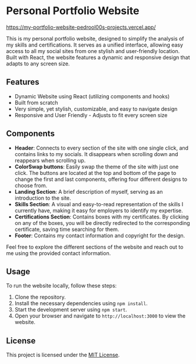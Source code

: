 # Personal Portfolio Website

https://my-portfolio-website-pedrool00s-projects.vercel.app/

This is my personal portfolio website, designed to simplify the analysis of my skills and certifications. It serves as a unified interface, allowing easy access to all my social sites from one stylish and user-friendly location. Built with React, the website features a dynamic and responsive design that adapts to any screen size.

## Features

- Dynamic Website using React (utilizing components and hooks)
- Built from scratch
- Very simple, yet stylish, customizable, and easy to navigate design
- Responsive and User Friendly - Adjusts to fit every screen size

## Components

- **Header**: Connects to every section of the site with one single click, and contains links to my socials. It disappears when scrolling down and reappears when scrolling up.
- **ColorSwap buttons**: Easily swap the theme of the site with just one click. The buttons are located at the top and bottom of the page to change the first and last components, offering four different designs to choose from.
- **Landing Section**: A brief description of myself, serving as an introduction to the site.
- **Skills Section**: A visual and easy-to-read representation of the skills I currently have, making it easy for employers to identify my expertise.
- **Certifications Section**: Contains boxes with my certificates. By clicking on any of the boxes, you will be directly redirected to the corresponding certificate, saving time searching for them.
- **Footer**: Contains my contact information and copyright for the design.

Feel free to explore the different sections of the website and reach out to me using the provided contact information.

## Usage

To run the website locally, follow these steps:

1. Clone the repository.
2. Install the necessary dependencies using `npm install`.
3. Start the development server using `npm start`.
4. Open your browser and navigate to `http://localhost:3000` to view the website.

## License

This project is licensed under the [MIT License](LICENSE).



